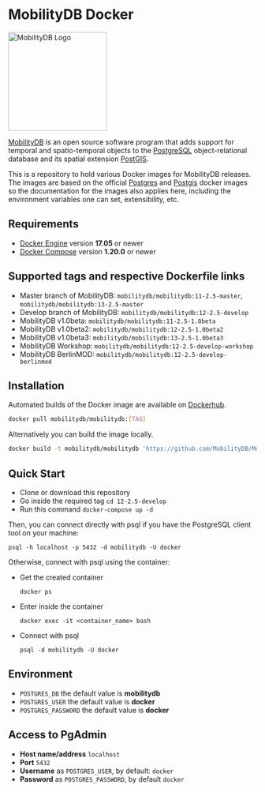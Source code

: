MobilityDB Docker
==================================

<img src="https://raw.githubusercontent.com/MobilityDB/MobilityDB/master/doc/images/mobilitydb-logo.svg" width="200" alt="MobilityDB Logo" />

[MobilityDB](https://github.com/MobilityDB/MobilityDB) is an open source software program that adds support for temporal and spatio-temporal objects to the [PostgreSQL](https://www.postgresql.org/) object-relational database and its spatial extension [PostGIS](http://postgis.net/).

This is a repository to hold various Docker images for MobilityDB releases. The images are based on the official [Postgres](https://github.com/docker-library/postgres) and [Postgis](https://github.com/postgis/docker-postgis) docker images so the documentation for the images also applies here, including the environment variables one can set, extensibility, etc.


Requirements
-----------------
* [Docker Engine](https://docs.docker.com/install/) version **17.05** or newer
* [Docker Compose](https://docs.docker.com/compose/install/) version **1.20.0** or newer

Supported tags and respective Dockerfile links
-----------------
* Master branch of MobilityDB: `mobilitydb/mobilitydb:11-2.5-master`, `mobilitydb/mobilitydb:13-2.5-master` 
* Develop branch of MobilityDB: `mobilitydb/mobilitydb:12-2.5-develop`
* MobilityDB v1.0beta: `mobilitydb/mobilitydb:11-2.5-1.0beta`
* MobilityDB v1.0beta2: `mobilitydb/mobilitydb:12-2.5-1.0beta2`
* MobilityDB v1.0beta3: `mobilitydb/mobilitydb:13-2.5-1.0beta3`
* MobilityDB Workshop: `mobilitydb/mobilitydb:12-2.5-develop-workshop`
* MobilityDB BerlinMOD: `mobilitydb/mobilitydb:12-2.5-develop-berlinmod`

Installation
-----------------
Automated builds of the Docker image are available on [Dockerhub](https://hub.docker.com/r/mobilitydb/mobilitydb).

```bash
docker pull mobilitydb/mobilitydb:[TAG]
```

Alternatively you can build the image locally.

```bash
docker build -t mobilitydb/mobilitydb 'https://github.com/MobilityDB/MobilityDB-docker.git#master:[TAG]'
```

Quick Start
-----------------

* Clone or download this repository
* Go inside the required tag `cd 12-2.5-develop`
* Run this command `docker-compose up -d`

Then, you can connect directly with psql if you have the PostgreSQL client tool on your machine:
```
psql -h localhost -p 5432 -d mobilitydb -U docker
```
Otherwise, connect with psql using the container:
* Get the created container
	```
	docker ps
	```
* Enter inside the container
	```
	docker exec -it <container_name> bash
	```
* Connect with psql
	```
	psql -d mobilitydb -U docker

Environment
-----------------
* `POSTGRES_DB` the default value is **mobilitydb**
* `POSTGRES_USER` the default value is **docker**
* `POSTGRES_PASSWORD` the default value is **docker**

Access to PgAdmin
-----------------
* **Host name/address** `localhost`
* **Port** `5432`
* **Username** as `POSTGRES_USER`, by default: `docker`
* **Password** as `POSTGRES_PASSWORD`, by default `docker`
